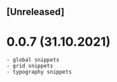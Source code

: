 ## [Unreleased]

# 0.0.7 (31.10.2021)
    - global snippets
    - grid snippets
    - typography snippets